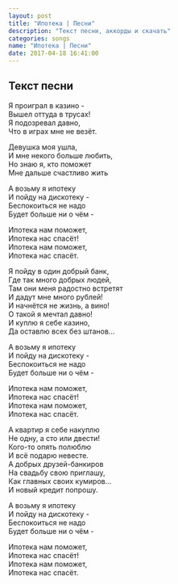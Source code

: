 ```yaml
---
layout: post
title: "Ипотека | Песни"
description: "Текст песни, аккорды и скачать"
categories: songs
name: "Ипотека | Песни"
date: 2017-04-18 16:41:00
---
```



## Текст песни  
Я проиграл в казино -  
Вышел оттуда в трусах!  
Я подозревал давно,  
Что в играх мне не везёт.  

Девушка моя ушла,  
И мне некого больше любить,  
Но знаю я, кто поможет  
Мне дальше счастливо жить  

А возьму я ипотеку  
И пойду на дискотеку -   
Беспокоиться не надо  
Будет больше ни о чём -

Ипотека нам поможет,  
Ипотека нас спасёт!  
Ипотека нам поможет,  
Ипотека нас спасёт.  

Я пойду в один добрый банк,  
Где так много добрых людей,  
Там они меня радостно встретят  
И дадут мне много рублей!  
И начнётся не жизнь, а вино!  
О такой я мечтал давно!  
И куплю я себе казино,  
Да оставлю всех без штанов...  

А возьму я ипотеку  
И пойду на дискотеку -   
Беспокоиться не надо  
Будет больше ни о чём -

Ипотека нам поможет,  
Ипотека нас спасёт!  
Ипотека нам поможет,  
Ипотека нас спасёт.  

А квартир я себе накуплю  
Не одну, а сто или двести!  
Кого-то опять полюблю  
И всё подарю невесте.  
А добрых друзей-банкиров  
На свадьбу свою приглашу,  
Как главных своих кумиров...  
И новый кредит попрошу.  

А возьму я ипотеку  
И пойду на дискотеку -   
Беспокоиться не надо  
Будет больше ни о чём -

Ипотека нам поможет,  
Ипотека нас спасёт!  
Ипотека нам поможет,  
Ипотека нас спасёт. 